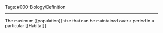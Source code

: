 Tags: #000-Biology/Definition 

---
The maximum [[population]] size that can be maintained over a period in a particular [[Habitat]]
